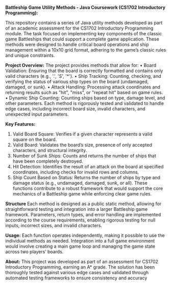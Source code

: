 **Battleship Game Utility Methods - Java Coursework (CS1702 Introductory Programming):**

This repository contains a series of Java utility methods developed as part of an academic assessment for the CS1702 Introductory Programming module. The task focused on implementing key components of the classic game Battleships that could support a complete game application. These methods were designed to handle critical board operations and ship management within a 10x10 grid format, adhering to the game’s classic rules and unique constraints.

**Project Overview:**
The project provides methods that allow for:
•	Board Validation: Ensuring that the board is correctly formatted and contains only valid characters (e.g., '.', 'S', '*').
•	Ship Tracking: Counting, checking, and verifying the status of various ship types on the board (undamaged, damaged, or sunk).
•	Attack Handling: Processing attack coordinates and returning results such as "hit", "miss", or "repeat hit" based on game rules.
•	Dynamic Ship Counting: Counting ships based on type, damage level, and other parameters.
Each method is rigorously tested and validated to handle edge cases, including incorrect board size, invalid characters, and unexpected input parameters.

**Key Features:**
1.	Valid Board Square: Verifies if a given character represents a valid square on the board.
2.	Valid Board: Validates the board’s size, presence of only accepted characters, and structural integrity.
3.	Number of Sunk Ships: Counts and returns the number of ships that have been completely destroyed.
4.	Hit Detection: Identifies the result of an attack on the board at specified coordinates, including checks for invalid rows and columns.
5.	Ship Count Based on Status: Returns the number of ships by type and damage status (e.g., undamaged, damaged, sunk, or all).
These functions contribute to a robust framework that would support the core mechanics of a Battleship game while enforcing clear game rules.

**Structure**
Each method is designed as a public static method, allowing for straightforward testing and integration into a larger Battleship game framework. Parameters, return types, and error handling are implemented according to the course requirements, enabling rigorous testing for null inputs, incorrect sizes, and invalid characters.

**Usage:**
Each function operates independently, making it possible to use the individual methods as needed. Integration into a full game environment would involve creating a main game loop and managing the game state across two players’ boards.

**About:**
This project was developed as part of an assessment for CS1702 Introductory Programming, earning an A* grade. The solution has been thoroughly tested against various edge cases and validated through automated testing frameworks to ensure consistency and accuracy


